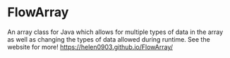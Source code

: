 # FlowArray
An array class for Java which allows for multiple types of data in the array as well as changing the types of data allowed during runtime.
See the website for more!
https://helen0903.github.io/FlowArray/
